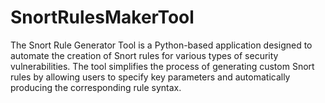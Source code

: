 # SnortRulesMakerTool
The Snort Rule Generator Tool is a Python-based application designed to automate the creation of Snort rules for various types of security vulnerabilities. The tool simplifies the process of generating custom Snort rules by allowing users to specify key parameters and automatically producing the corresponding rule syntax.
